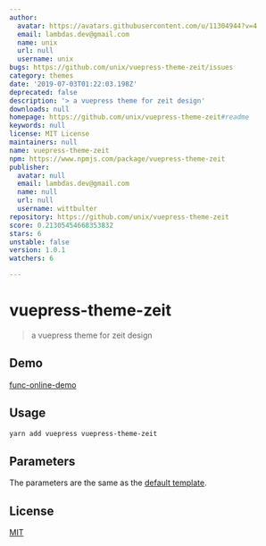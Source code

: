 ```yaml
---
author:
  avatar: https://avatars.githubusercontent.com/u/11304944?v=4
  email: lambdas.dev@gmail.com
  name: unix
  url: null
  username: unix
bugs: https://github.com/unix/vuepress-theme-zeit/issues
category: themes
date: '2019-07-03T01:22:03.198Z'
deprecated: false
description: '> a vuepress theme for zeit design'
downloads: null
homepage: https://github.com/unix/vuepress-theme-zeit#readme
keywords: null
license: MIT License
maintainers: null
name: vuepress-theme-zeit
npm: https://www.npmjs.com/package/vuepress-theme-zeit
publisher:
  avatar: null
  email: lambdas.dev@gmail.com
  name: null
  url: null
  username: wittbulter
repository: https://github.com/unix/vuepress-theme-zeit
score: 0.21305454668353832
stars: 6
unstable: false
version: 1.0.1
watchers: 6

---
```


# vuepress-theme-zeit

> a vuepress theme for zeit design

## Demo

[func-online-demo](https://func.lambdas.dev/)

## Usage

```bash
yarn add vuepress vuepress-theme-zeit
```

## Parameters

The parameters are the same as the [default template](https://vuepress.vuejs.org/default-theme-config/#homepage).

## License
[MIT](./LICENSE)
